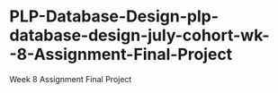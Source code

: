 # PLP-Database-Design-plp-database-design-july-cohort-wk--8-Assignment-Final-Project
Week 8 Assignment Final Project
